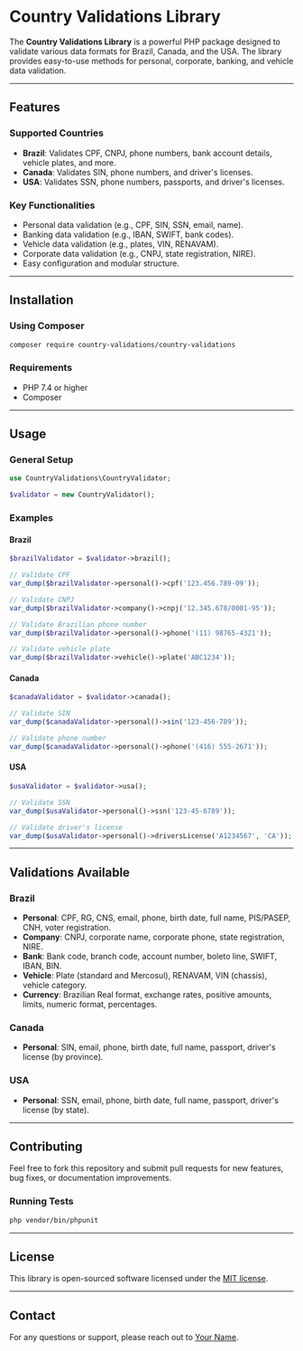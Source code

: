 # Country Validations Library

The **Country Validations Library** is a powerful PHP package designed to validate various data formats for Brazil, Canada, and the USA. The library provides easy-to-use methods for personal, corporate, banking, and vehicle data validation.

---

## Features

### Supported Countries
- **Brazil**: Validates CPF, CNPJ, phone numbers, bank account details, vehicle plates, and more.
- **Canada**: Validates SIN, phone numbers, and driver's licenses.
- **USA**: Validates SSN, phone numbers, passports, and driver's licenses.

### Key Functionalities
- Personal data validation (e.g., CPF, SIN, SSN, email, name).
- Banking data validation (e.g., IBAN, SWIFT, bank codes).
- Vehicle data validation (e.g., plates, VIN, RENAVAM).
- Corporate data validation (e.g., CNPJ, state registration, NIRE).
- Easy configuration and modular structure.

---

## Installation

### Using Composer

```bash
composer require country-validations/country-validations
```

### Requirements
- PHP 7.4 or higher
- Composer

---

## Usage

### General Setup

```php
use CountryValidations\CountryValidator;

$validator = new CountryValidator();
```

### Examples

#### Brazil

```php
$brazilValidator = $validator->brazil();

// Validate CPF
var_dump($brazilValidator->personal()->cpf('123.456.789-09'));

// Validate CNPJ
var_dump($brazilValidator->company()->cnpj('12.345.678/0001-95'));

// Validate Brazilian phone number
var_dump($brazilValidator->personal()->phone('(11) 98765-4321'));

// Validate vehicle plate
var_dump($brazilValidator->vehicle()->plate('ABC1234'));
```

#### Canada

```php
$canadaValidator = $validator->canada();

// Validate SIN
var_dump($canadaValidator->personal()->sin('123-456-789'));

// Validate phone number
var_dump($canadaValidator->personal()->phone('(416) 555-2671'));
```

#### USA

```php
$usaValidator = $validator->usa();

// Validate SSN
var_dump($usaValidator->personal()->ssn('123-45-6789'));

// Validate driver's license
var_dump($usaValidator->personal()->driversLicense('A1234567', 'CA'));
```

---

## Validations Available

### Brazil
- **Personal**: CPF, RG, CNS, email, phone, birth date, full name, PIS/PASEP, CNH, voter registration.
- **Company**: CNPJ, corporate name, corporate phone, state registration, NIRE.
- **Bank**: Bank code, branch code, account number, boleto line, SWIFT, IBAN, BIN.
- **Vehicle**: Plate (standard and Mercosul), RENAVAM, VIN (chassis), vehicle category.
- **Currency**: Brazilian Real format, exchange rates, positive amounts, limits, numeric format, percentages.

### Canada
- **Personal**: SIN, email, phone, birth date, full name, passport, driver's license (by province).

### USA
- **Personal**: SSN, email, phone, birth date, full name, passport, driver's license (by state).

---

## Contributing

Feel free to fork this repository and submit pull requests for new features, bug fixes, or documentation improvements.

### Running Tests

```bash
php vendor/bin/phpunit
```

---

## License
This library is open-sourced software licensed under the [MIT license](LICENSE).

---

## Contact
For any questions or support, please reach out to [Your Name](mailto:your-email@example.com).

